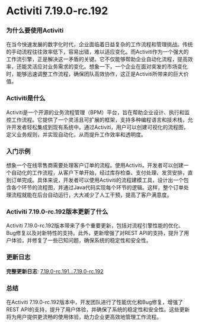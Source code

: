 # Activiti 7.19.0-rc.192
### 为什么要使用Activiti

在当今快速发展的数字化时代，企业面临着日益复杂的工作流程和管理挑战。传统的手动流程往往效率低下，容易出错，难以适应变化。而Activiti作为一个强大的工作流引擎，正是解决这一矛盾的关键。它不仅能够帮助企业自动化流程，提高效率，还能灵活应对业务需求的变化。想象一下，一个企业在面对突发的市场变化时，能够迅速调整工作流程，确保团队高效协作，这正是Activiti所带来的巨大价值。

### Activiti是什么

Activiti是一个开源的业务流程管理（BPM）平台，旨在帮助企业设计、执行和监控工作流程。它提供了一个灵活且可扩展的框架，支持多种编程语言和技术栈，允许开发者轻松集成到现有系统中。通过Activiti，用户可以创建可视化的流程图，定义业务规则，并实现自动化，从而提升工作效率和透明度。

### 入门示例

想象一个在线零售商需要处理客户订单的流程。使用Activiti，开发者可以创建一个自动化的工作流程，从客户下单开始，经过库存检查、支付处理、发货安排，直到订单完成。具体来说，开发者可以使用Activiti的流程建模工具，设计出一个包含各个环节的流程图，并通过Java代码实现每个环节的逻辑。这样，整个订单处理流程就能在后台自动运行，大大减少了人工干预，提高了客户满意度。

### Activiti 7.19.0-rc.192版本更新了什么

Activiti 7.19.0-rc.192版本带来了多个重要更新，包括对流程引擎性能的优化、Bug修复以及对新特性的支持。此外，更新增强了对REST API的支持，提升了用户体验，并修复了一些已知问题，确保系统的稳定性和安全性。

### 更新日志

**完整更新日志**: [7.19.0-rc.191...7.19.0-rc.192](https://github.com/Activiti/Activiti/compare/7.19.0-rc.191...7.19.0-rc.192)

### 总结

在Activiti 7.19.0-rc.192版本中，开发团队进行了性能优化和Bug修复，增强了REST API的支持，提升了用户体验，并确保了系统的稳定性和安全性。这些更新将为用户提供更流畅的使用体验，助力企业更高效地管理工作流程。
